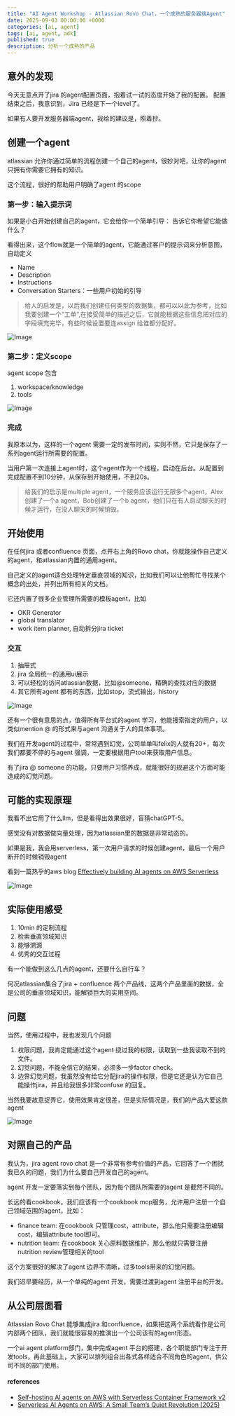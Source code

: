 ```yaml
---
title: "AI Agent Workshop - Atlassian Rovo Chat，一个成熟的服务器端Agent"
date: 2025-09-03 00:00:00 +0000
categories: [ai, agent]
tags: [ai, agent, adk]
published: true
description: 分析一个成熟的产品
---
```


## 意外的发现
今天无意点开了jira 的agent配置页面，抱着试一试的态度开始了我的配置。 配置结束之后，我意识到，Jira 已经是下一个level了。

如果有人要开发服务器端agent，我给的建议是，照着抄。

## 创建一个agent

atlassian 允许你通过简单的流程创建一个自己的agent，很妙对吧，让你的agent只拥有你需要它拥有的知识。

这个流程，很好的帮助用户明确了agent 的scope

### 第一步：输入提示词
如果是小白开始创建自己的agent，它会给你一个简单引导：
告诉它你希望它能做什么？

看得出来，这个flow就是一个简单的agent，它能通过客户的提示词来分析意图，自动定义
- Name
- Description
- Instructions
- Conversation Starters：一些用户初始的引导

> 给人的启发是，以后我们创建任何类型的数据集，都可以以此为参考，比如我要创建一个“工单“,在接受简单的描述之后，它就能根据这些信息把对应的字段填充完毕，有些时候设置要连assign 给谁都分配好。

![Image](/2025-09-03-atlassian-rovo-chat/1.png)

### 第二步：定义scope

agent scope 包含
1. workspace/knowledge
2. tools

![Image](/2025-09-03-atlassian-rovo-chat/2.png)

### 完成

我原本以为，这样的一个agent 需要一定的发布时间，实则不然，它只是保存了一系列agent运行所需要的配置。

当用户第一次连接上agent时，这个agent作为一个线程，启动在后台。从配置到完成配置不到10分钟，从保存到开始使用，不到20s。

> 给我们的启示是multiple agent，一个服务应该运行无限多个agent，Alex 创建了一个a agent，Bob创建了一个b agent，他们只在有人启动聊天的时候才运行，在没人聊天的时候销毁。

## 开始使用

在任何jira 或者confluence 页面，点开右上角的Rovo chat，你就能操作自己定义的agent，和atlassian内置的通用agent。

自己定义的agent适合处理特定垂直领域的知识，比如我们可以让他帮忙寻找某个概念的出处，并列出所有相关的文档。

它还内置了很多企业管理所需要的模板agent，比如
- OKR Generator
- global translator
- work item planner, 自动拆分jira ticket

### 交互

1. 抽屉式
2. jira 全局统一的通用ui展示
3. 可以轻松的访问atlassian数据，比如@someone，精确的查找对应的数据
4. 其它所有agent 都有的东西，比如stop，流式输出，history

![Image](/2025-09-03-atlassian-rovo-chat/4.png)

还有一个很有意思的点，值得所有平台式的agent 学习，他能搜索指定的用户，以类似mention @ 的形式来与agent 沟通关于人的具体事项。

我们在开发agent的过程中，常常遇到幻觉，公司单单叫felix的人就有20+，每次我们都要不停的与agent 强调，一定要根据用户tool来获取用户信息。

有了jira @ someone 的功能，只要用户习惯养成，就能很好的规避这个方面可能造成的幻觉问题。

## 可能的实现原理
我看不出它用了什么llm，但是看得出效果很好，盲猜chatGPT-5。

感觉没有对数据做向量处理，因为atlassian里的数据是非常动态的。

如果是我，我会用serverless，第一次用户请求的时候创建agent，最后一个用户断开的时候销毁agent

看到一篇热乎的aws blog [Effectively building AI agents on AWS Serverless](https://aws.amazon.com/blogs/compute/effectively-building-ai-agents-on-aws-serverless/)

![Image](/2025-09-03-atlassian-rovo-chat/5.png)

## 实际使用感受

1. 10min 的定制流程
2. 检索垂直领域知识
3. 能够溯源
4. 优秀的交互过程

有一个能做到这么几点的agent，还要什么自行车？

何况atlassian集合了jira + confluence 两个产品线，这两个产品里面的数据，全是公司的垂直领域知识，能解锁巨大的实用空间。

## 问题
当然，使用过程中，我也发现几个问题
1. 权限问题，我肯定能通过这个agent 绕过我的权限，读取到一些我读取不到的文件。
2. 幻觉问题，不能全信它的结果，必须多一步factor check。
3. 边界幻觉问题，我虽然没有给它分配jira的操作权限，但是它还是认为它自己能操作jira，并且给我很多非常confuse 的回复。

当然我要故意捉弄它，使用效果肯定很差，但是实际情况是，我们的产品大爱这款agent

![Image](/2025-09-03-atlassian-rovo-chat/3.png)

## 对照自己的产品

我认为，jira agent rovo chat 是一个非常有参考价值的产品，它回答了一个困扰我已久的问题，我们为什么要自己开发自己的agent。

agent 开发一定要落实到每个团队，因为每个团队所需要的agent 是截然不同的。

长远的看cookbook，我们应该有一个cookbook mcp服务，允许用户注册一个自己领域范围的agent，比如：
- finance team: 在cookbook 只管理cost，attribute，那么他只需要注册编辑cost，编辑attribute tool即可。
- nutrition team: 在cookbook 关心原料数据维护，那么他就只需要注册nutrition review管理相关的tool

这个方案很好的解决了agent 边界不清晰，过多tools带来的幻觉问题。

我们迟早要经历，从一个单纯的agent 开发，需要过渡到agent 注册平台的开发。

## 从公司层面看

Atlassian Rovo Chat 能够集成jira 和confluence，如果把这两个系统看作是公司内部两个团队，我们就能很容易的推演出一个公司该有的agent形态。

一个ai agent platform部门，集中完成agent 平台的搭建，各个职能部门专注于开发tools，再此基础上，大家可以排列组合出各式各样适合不同角色的agent，供公司不同的部门使用。

#### references
- [Self-hosting AI agents on AWS with Serverless Container Framework v2](https://www.serverless.com/blog/self-hosting-ai-agents-on-aws-with-serverless-container-framework-v2)
- [Serverless AI Agents on AWS: A Small Team’s Quiet Revolution (2025)](https://aws.plainenglish.io/serverless-ai-agents-on-aws-a-small-teams-quiet-revolution-2025-58fb9a68f311)
